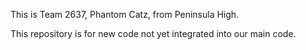 This is Team 2637, Phantom Catz, from Peninsula High.

This repository is for new code not yet integrated into our main code.